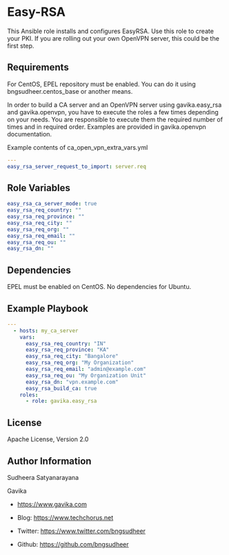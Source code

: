 Easy-RSA
=========
This Ansible role installs and configures EasyRSA. Use this role to create your
PKI. If you are rolling out your own OpenVPN server, this could be the first step.


Requirements
------------
For CentOS, EPEL repository must be enabled. You can do it using
bngsudheer.centos_base or another means.

In order to build a CA server and an OpenVPN server using gavika.easy_rsa and
gavika.openvpn, you have to execute the roles a few times depending on your
needs. You are responsible to execute them the required number of times and in
required order. Examples are provided in gavika.openvpn documentation.

Example contents of ca_open_vpn_extra_vars.yml
```yml
---
easy_rsa_server_request_to_import: server.req
```

Role Variables
--------------
```yml
easy_rsa_ca_server_mode: true
easy_rsa_req_country: ""
easy_rsa_req_province: ""
easy_rsa_req_city: ""
easy_rsa_req_org: ""
easy_rsa_req_email: ""
easy_rsa_req_ou: ""
easy_rsa_dn: ""
```


Dependencies
------------
EPEL must be enabled on CentOS. No dependencies for Ubuntu.

Example Playbook
----------------
```yml
---
  - hosts: my_ca_server
    vars:
      easy_rsa_req_country: "IN"
      easy_rsa_req_province: "KA"
      easy_rsa_req_city: "Bangalore"
      easy_rsa_req_org: "My Organization"
      easy_rsa_req_email: "admin@example.com"
      easy_rsa_req_ou: "My Organization Unit"
      easy_rsa_dn: "vpn.example.com"
      easy_rsa_build_ca: true
    roles:
      - role: gavika.easy_rsa
```

License
-------
Apache License, Version 2.0


Author Information
------------------

Sudheera Satyanarayana

Gavika
* https://www.gavika.com

* Blog: https://www.techchorus.net
* Twitter: https://www.twitter.com/bngsudheer
* Github: https://github.com/bngsudheer
